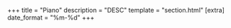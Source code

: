 +++
title = "Piano"
description = "DESC"
template = "section.html"
[extra]
date_format = "%m-%d"
+++
